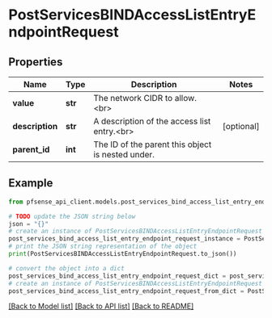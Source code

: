 # PostServicesBINDAccessListEntryEndpointRequest


## Properties

Name | Type | Description | Notes
------------ | ------------- | ------------- | -------------
**value** | **str** | The network CIDR to allow.&lt;br&gt; | 
**description** | **str** | A description of the access list entry.&lt;br&gt; | [optional] 
**parent_id** | **int** | The ID of the parent this object is nested under. | 

## Example

```python
from pfsense_api_client.models.post_services_bind_access_list_entry_endpoint_request import PostServicesBINDAccessListEntryEndpointRequest

# TODO update the JSON string below
json = "{}"
# create an instance of PostServicesBINDAccessListEntryEndpointRequest from a JSON string
post_services_bind_access_list_entry_endpoint_request_instance = PostServicesBINDAccessListEntryEndpointRequest.from_json(json)
# print the JSON string representation of the object
print(PostServicesBINDAccessListEntryEndpointRequest.to_json())

# convert the object into a dict
post_services_bind_access_list_entry_endpoint_request_dict = post_services_bind_access_list_entry_endpoint_request_instance.to_dict()
# create an instance of PostServicesBINDAccessListEntryEndpointRequest from a dict
post_services_bind_access_list_entry_endpoint_request_from_dict = PostServicesBINDAccessListEntryEndpointRequest.from_dict(post_services_bind_access_list_entry_endpoint_request_dict)
```
[[Back to Model list]](../README.md#documentation-for-models) [[Back to API list]](../README.md#documentation-for-api-endpoints) [[Back to README]](../README.md)


